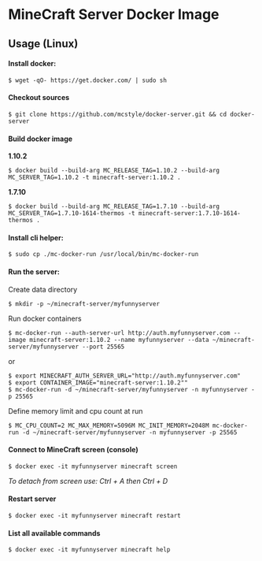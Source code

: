 # MineCraft Server Docker Image

## Usage (Linux)

####  Install docker:

    $ wget -qO- https://get.docker.com/ | sudo sh

#### Checkout sources

    $ git clone https://github.com/mcstyle/docker-server.git && cd docker-server

#### Build docker image

**1.10.2**  

    $ docker build --build-arg MC_RELEASE_TAG=1.10.2 --build-arg MC_SERVER_TAG=1.10.2 -t minecraft-server:1.10.2 .
    
**1.7.10**

    $ docker build --build-arg MC_RELEASE_TAG=1.7.10 --build-arg MC_SERVER_TAG=1.7.10-1614-thermos -t minecraft-server:1.7.10-1614-thermos .

####  Install cli helper:

    $ sudo cp ./mc-docker-run /usr/local/bin/mc-docker-run

####  Run the server:

Create data directory  

    $ mkdir -p ~/minecraft-server/myfunnyserver
    
Run docker containers  

    $ mc-docker-run --auth-server-url http://auth.myfunnyserver.com --image minecraft-server:1.10.2 --name myfunnyserver --data ~/minecraft-server/myfunnyserver --port 25565
    
  or
    
    $ export MINECRAFT_AUTH_SERVER_URL="http://auth.myfunnyserver.com"
    $ export CONTAINER_IMAGE="minecraft-server:1.10.2""
    $ mc-docker-run -d ~/minecraft-server/myfunnyserver -n myfunnyserver -p 25565
    
Define memory limit and cpu count at run

    $ MC_CPU_COUNT=2 MC_MAX_MEMORY=5096M MC_INIT_MEMORY=2048M mc-docker-run -d ~/minecraft-server/myfunnyserver -n myfunnyserver -p 25565

#### Connect to MineCraft screen (console)
 
    $ docker exec -it myfunnyserver minecraft screen

*To detach from screen use: Ctrl + A then Ctrl + D*

#### Restart server
 
    $ docker exec -it myfunnyserver minecraft restart
    
#### List all available commands
    $ docker exec -it myfunnyserver minecraft help
